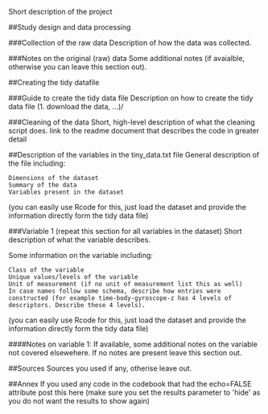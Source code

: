 Short description of the project

##Study design and data processing

###Collection of the raw data Description of how the data was collected.

###Notes on the original (raw) data Some additional notes (if avaialble, otherwise you can leave this section out).

##Creating the tidy datafile

###Guide to create the tidy data file Description on how to create the tidy data file (1. download the data, ...)/

###Cleaning of the data Short, high-level description of what the cleaning script does. link to the readme document that describes the code in greater detail

##Description of the variables in the tiny_data.txt file General description of the file including:

    Dimensions of the dataset
    Summary of the data
    Variables present in the dataset

(you can easily use Rcode for this, just load the dataset and provide the information directly form the tidy data file)

###Variable 1 (repeat this section for all variables in the dataset) Short description of what the variable describes.

Some information on the variable including:

    Class of the variable
    Unique values/levels of the variable
    Unit of measurement (if no unit of measurement list this as well)
    In case names follow some schema, describe how entries were constructed (for example time-body-gyroscope-z has 4 levels of descriptors. Describe these 4 levels).

(you can easily use Rcode for this, just load the dataset and provide the information directly form the tidy data file)

####Notes on variable 1: If available, some additional notes on the variable not covered elsewehere. If no notes are present leave this section out.

##Sources Sources you used if any, otherise leave out.

##Annex If you used any code in the codebook that had the echo=FALSE attribute post this here (make sure you set the results parameter to 'hide' as you do not want the results to show again)
